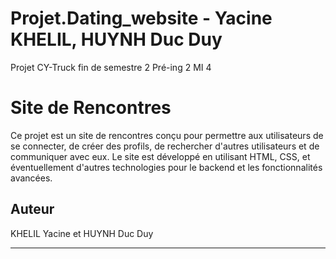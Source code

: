 # Projet.Dating_website - Yacine KHELIL, HUYNH Duc Duy

Projet CY-Truck fin de semestre 2 Pré-ing 2 MI 4



# Site de Rencontres

Ce projet est un site de rencontres conçu pour permettre aux utilisateurs de se connecter, de créer des profils, de rechercher d'autres utilisateurs et de communiquer avec eux. Le site est développé en utilisant HTML, CSS, et éventuellement d'autres technologies pour le backend et les fonctionnalités avancées.



## Auteur

KHELIL Yacine et HUYNH Duc Duy

---
